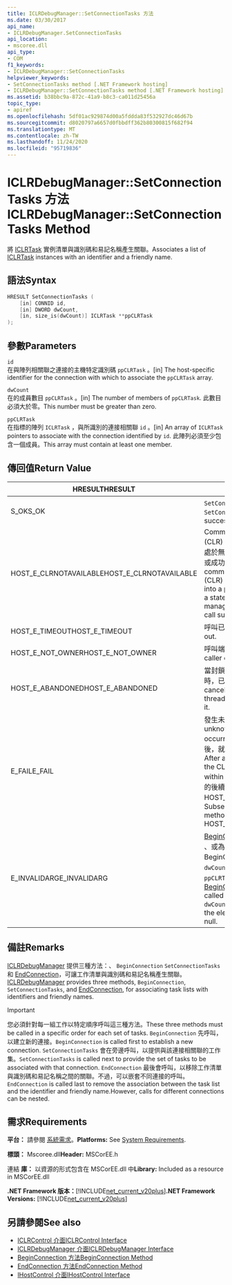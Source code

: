 ```yaml
---
title: ICLRDebugManager::SetConnectionTasks 方法
ms.date: 03/30/2017
api_name:
- ICLRDebugManager.SetConnectionTasks
api_location:
- mscoree.dll
api_type:
- COM
f1_keywords:
- ICLRDebugManager::SetConnectionTasks
helpviewer_keywords:
- SetConnectionTasks method [.NET Framework hosting]
- ICLRDebugManager::SetConnectionTasks method [.NET Framework hosting]
ms.assetid: b38bbc9a-872c-41a9-b8c3-ca011d25456a
topic_type:
- apiref
ms.openlocfilehash: 5df01ac929874d00a5fddda83f532927dc46d67b
ms.sourcegitcommit: d8020797a6657d0fbbdff362b80300815f682f94
ms.translationtype: MT
ms.contentlocale: zh-TW
ms.lasthandoff: 11/24/2020
ms.locfileid: "95719836"
---
```

# <a name="iclrdebugmanagersetconnectiontasks-method"></a><span data-ttu-id="a9c78-102">ICLRDebugManager::SetConnectionTasks 方法</span><span class="sxs-lookup"><span data-stu-id="a9c78-102">ICLRDebugManager::SetConnectionTasks Method</span></span>

<span data-ttu-id="a9c78-103">將 [ICLRTask](iclrtask-interface.md) 實例清單與識別碼和易記名稱產生關聯。</span><span class="sxs-lookup"><span data-stu-id="a9c78-103">Associates a list of [ICLRTask](iclrtask-interface.md) instances with an identifier and a friendly name.</span></span>  
  
## <a name="syntax"></a><span data-ttu-id="a9c78-104">語法</span><span class="sxs-lookup"><span data-stu-id="a9c78-104">Syntax</span></span>  
  
```cpp  
HRESULT SetConnectionTasks (  
    [in] CONNID id,  
    [in] DWORD dwCount,  
    [in, size_is(dwCount)] ICLRTask **ppCLRTask  
);  
```  
  
## <a name="parameters"></a><span data-ttu-id="a9c78-105">參數</span><span class="sxs-lookup"><span data-stu-id="a9c78-105">Parameters</span></span>  

 `id`  
 <span data-ttu-id="a9c78-106">在與陣列相關聯之連接的主機特定識別碼 `ppCLRTask` 。</span><span class="sxs-lookup"><span data-stu-id="a9c78-106">[in] The host-specific identifier for the connection with which to associate the `ppCLRTask` array.</span></span>  
  
 `dwCount`  
 <span data-ttu-id="a9c78-107">在的成員數目 `ppCLRTask` 。</span><span class="sxs-lookup"><span data-stu-id="a9c78-107">[in] The number of members of `ppCLRTask`.</span></span> <span data-ttu-id="a9c78-108">此數目必須大於零。</span><span class="sxs-lookup"><span data-stu-id="a9c78-108">This number must be greater than zero.</span></span>  
  
 `ppCLRTask`  
 <span data-ttu-id="a9c78-109">在指標的陣列 `ICLRTask` ，與所識別的連接相關聯 `id` 。</span><span class="sxs-lookup"><span data-stu-id="a9c78-109">[in] An array of `ICLRTask` pointers to associate with the connection identified by `id`.</span></span> <span data-ttu-id="a9c78-110">此陣列必須至少包含一個成員。</span><span class="sxs-lookup"><span data-stu-id="a9c78-110">This array must contain at least one member.</span></span>  
  
## <a name="return-value"></a><span data-ttu-id="a9c78-111">傳回值</span><span class="sxs-lookup"><span data-stu-id="a9c78-111">Return Value</span></span>  
  
|<span data-ttu-id="a9c78-112">HRESULT</span><span class="sxs-lookup"><span data-stu-id="a9c78-112">HRESULT</span></span>|<span data-ttu-id="a9c78-113">描述</span><span class="sxs-lookup"><span data-stu-id="a9c78-113">Description</span></span>|  
|-------------|-----------------|  
|<span data-ttu-id="a9c78-114">S_OK</span><span class="sxs-lookup"><span data-stu-id="a9c78-114">S_OK</span></span>|<span data-ttu-id="a9c78-115">`SetConnectionTasks` 傳回成功。</span><span class="sxs-lookup"><span data-stu-id="a9c78-115">`SetConnectionTasks` returned successfully.</span></span>|  
|<span data-ttu-id="a9c78-116">HOST_E_CLRNOTAVAILABLE</span><span class="sxs-lookup"><span data-stu-id="a9c78-116">HOST_E_CLRNOTAVAILABLE</span></span>|<span data-ttu-id="a9c78-117">Common language runtime (CLR) 尚未載入至進程，或 CLR 處於無法執行 managed 程式碼或成功處理呼叫的狀態。</span><span class="sxs-lookup"><span data-stu-id="a9c78-117">The common language runtime (CLR) has not been loaded into a process, or the CLR is in a state in which it cannot run managed code or process the call successfully.</span></span>|  
|<span data-ttu-id="a9c78-118">HOST_E_TIMEOUT</span><span class="sxs-lookup"><span data-stu-id="a9c78-118">HOST_E_TIMEOUT</span></span>|<span data-ttu-id="a9c78-119">呼叫已超時。</span><span class="sxs-lookup"><span data-stu-id="a9c78-119">The call timed out.</span></span>|  
|<span data-ttu-id="a9c78-120">HOST_E_NOT_OWNER</span><span class="sxs-lookup"><span data-stu-id="a9c78-120">HOST_E_NOT_OWNER</span></span>|<span data-ttu-id="a9c78-121">呼叫端沒有擁有鎖定。</span><span class="sxs-lookup"><span data-stu-id="a9c78-121">The caller does not own the lock.</span></span>|  
|<span data-ttu-id="a9c78-122">HOST_E_ABANDONED</span><span class="sxs-lookup"><span data-stu-id="a9c78-122">HOST_E_ABANDONED</span></span>|<span data-ttu-id="a9c78-123">當封鎖的執行緒或光纖正在等候時，已取消事件。</span><span class="sxs-lookup"><span data-stu-id="a9c78-123">An event was canceled while a blocked thread or fiber was waiting on it.</span></span>|  
|<span data-ttu-id="a9c78-124">E_FAIL</span><span class="sxs-lookup"><span data-stu-id="a9c78-124">E_FAIL</span></span>|<span data-ttu-id="a9c78-125">發生未知的嚴重失敗。</span><span class="sxs-lookup"><span data-stu-id="a9c78-125">An unknown catastrophic failure occurred.</span></span> <span data-ttu-id="a9c78-126">在方法傳回 E_FAIL 之後，就無法在進程中使用 CLR。</span><span class="sxs-lookup"><span data-stu-id="a9c78-126">After a method returns E_FAIL, the CLR is no longer usable within the process.</span></span> <span data-ttu-id="a9c78-127">對裝載方法的後續呼叫會傳回 HOST_E_CLRNOTAVAILABLE。</span><span class="sxs-lookup"><span data-stu-id="a9c78-127">Subsequent calls to hosting methods return HOST_E_CLRNOTAVAILABLE.</span></span>|  
|<span data-ttu-id="a9c78-128">E_INVALIDARG</span><span class="sxs-lookup"><span data-stu-id="a9c78-128">E_INVALIDARG</span></span>|<span data-ttu-id="a9c78-129">[BeginConnection](iclrdebugmanager-beginconnection-method.md)未使用此值 `id` 、或為零來呼叫 BeginConnection，或的 `dwCount` `id` 其中一個元素 `ppCLRTask` 為 null。</span><span class="sxs-lookup"><span data-stu-id="a9c78-129">[BeginConnection](iclrdebugmanager-beginconnection-method.md) has not been called using this value of `id`, or `dwCount` or `id` is zero, or one of the elements of `ppCLRTask` is null.</span></span>|  
  
## <a name="remarks"></a><span data-ttu-id="a9c78-130">備註</span><span class="sxs-lookup"><span data-stu-id="a9c78-130">Remarks</span></span>  

 <span data-ttu-id="a9c78-131">[ICLRDebugManager](iclrdebugmanager-interface.md) 提供三種方法：、 `BeginConnection` `SetConnectionTasks` 和 [EndConnection](iclrdebugmanager-endconnection-method.md)，可讓工作清單與識別碼和易記名稱產生關聯。</span><span class="sxs-lookup"><span data-stu-id="a9c78-131">[ICLRDebugManager](iclrdebugmanager-interface.md) provides three methods, `BeginConnection`, `SetConnectionTasks`, and [EndConnection](iclrdebugmanager-endconnection-method.md), for associating task lists with identifiers and friendly names.</span></span>  
  
> [!IMPORTANT]
> <span data-ttu-id="a9c78-132">您必須針對每一組工作以特定順序呼叫這三種方法。</span><span class="sxs-lookup"><span data-stu-id="a9c78-132">These three methods must be called in a specific order for each set of tasks.</span></span> <span data-ttu-id="a9c78-133">`BeginConnection` 先呼叫，以建立新的連接。</span><span class="sxs-lookup"><span data-stu-id="a9c78-133">`BeginConnection` is called first to establish a new connection.</span></span> <span data-ttu-id="a9c78-134">`SetConnectionTasks` 會在旁邊呼叫，以提供與該連接相關聯的工作集。</span><span class="sxs-lookup"><span data-stu-id="a9c78-134">`SetConnectionTasks` is called next to provide the set of tasks to be associated with that connection.</span></span> <span data-ttu-id="a9c78-135">`EndConnection` 最後會呼叫，以移除工作清單與識別碼和易記名稱之間的關聯。不過，可以嵌套不同連接的呼叫。</span><span class="sxs-lookup"><span data-stu-id="a9c78-135">`EndConnection` is called last to remove the association between the task list and the identifier and friendly name.However, calls for different connections can be nested.</span></span>  
  
## <a name="requirements"></a><span data-ttu-id="a9c78-136">需求</span><span class="sxs-lookup"><span data-stu-id="a9c78-136">Requirements</span></span>  

 <span data-ttu-id="a9c78-137">**平台：** 請參閱 [系統需求](../../get-started/system-requirements.md)。</span><span class="sxs-lookup"><span data-stu-id="a9c78-137">**Platforms:** See [System Requirements](../../get-started/system-requirements.md).</span></span>  
  
 <span data-ttu-id="a9c78-138">**標頭：** Mscoree.dll</span><span class="sxs-lookup"><span data-stu-id="a9c78-138">**Header:** MSCorEE.h</span></span>  
  
 <span data-ttu-id="a9c78-139">連結 **庫：** 以資源的形式包含在 MSCorEE.dll 中</span><span class="sxs-lookup"><span data-stu-id="a9c78-139">**Library:** Included as a resource in MSCorEE.dll</span></span>  
  
 <span data-ttu-id="a9c78-140">**.NET Framework 版本：**[!INCLUDE[net_current_v20plus](../../../../includes/net-current-v20plus-md.md)]</span><span class="sxs-lookup"><span data-stu-id="a9c78-140">**.NET Framework Versions:** [!INCLUDE[net_current_v20plus](../../../../includes/net-current-v20plus-md.md)]</span></span>  
  
## <a name="see-also"></a><span data-ttu-id="a9c78-141">另請參閱</span><span class="sxs-lookup"><span data-stu-id="a9c78-141">See also</span></span>

- [<span data-ttu-id="a9c78-142">ICLRControl 介面</span><span class="sxs-lookup"><span data-stu-id="a9c78-142">ICLRControl Interface</span></span>](iclrcontrol-interface.md)
- [<span data-ttu-id="a9c78-143">ICLRDebugManager 介面</span><span class="sxs-lookup"><span data-stu-id="a9c78-143">ICLRDebugManager Interface</span></span>](iclrdebugmanager-interface.md)
- [<span data-ttu-id="a9c78-144">BeginConnection 方法</span><span class="sxs-lookup"><span data-stu-id="a9c78-144">BeginConnection Method</span></span>](iclrdebugmanager-beginconnection-method.md)
- [<span data-ttu-id="a9c78-145">EndConnection 方法</span><span class="sxs-lookup"><span data-stu-id="a9c78-145">EndConnection Method</span></span>](iclrdebugmanager-endconnection-method.md)
- [<span data-ttu-id="a9c78-146">IHostControl 介面</span><span class="sxs-lookup"><span data-stu-id="a9c78-146">IHostControl Interface</span></span>](ihostcontrol-interface.md)
